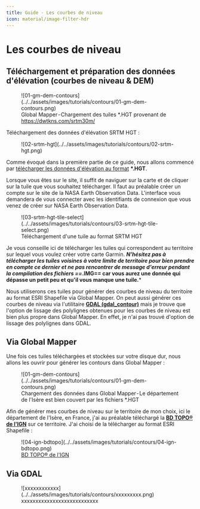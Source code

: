 ```yaml
---
title: Guide - Les courbes de niveau
icon: material/image-filter-hdr
---
```


# **Les courbes de niveau**

## **Téléchargement et préparation des données d'élévation (courbes de niveau & DEM)**

<figure markdown>
  ![01-gm-dem-contours](../../assets/images/tutorials/contours/01-gm-dem-contours.png)
  <figcaption>Global Mapper - Chargement des tuiles *.HGT provenant de <a href="https://dwtkns.com/srtm30m/">https://dwtkns.com/srtm30m/</a></figcaption>
</figure>

Téléchargement des données d'élévation SRTM HGT :

<figure markdown>
  ![02-srtm-hgt](../../assets/images/tutorials/contours/02-srtm-hgt.png)
</figure>

Comme évoqué dans la première partie de ce guide, nous allons commencé par [télécharger les données d'élévation au format](https://dwtkns.com/srtm30m/) __*.HGT__.

Lorsque vous êtes sur le site, il suffit de naviguer sur la carte et de cliquer sur la tuile que vous souhaitez télécharger. Il faut au préalable créer un compte sur le site de la NASA Earth Observation Data. L'interface vous demandera de vous connecter avec les identifiants de connexion que vous venez de créer sur NASA Earth Observation Data.

<figure markdown>
  ![03-srtm-hgt-tile-select](../../assets/images/tutorials/contours/03-srtm-hgt-tile-select.png)
  <figcaption>Téléchargement d'une tuile au format SRTM HGT</figcaption>
</figure>

Je vous conseille ici de télécharger les tuiles qui correspondent au territoire sur lequel vous voulez créer votre carte Garmin. ***N'hésitez pas à télécharger les tuiles voisines à votre limite de territoire pour bien prendre en compte ce dernier et ne pas rencontrer de message d'erreur pendant la compilation des fichiers ==*.IMG== car vous aurez une donnée qui dépasse un petit peu et qu'il vous manque une tuile.***

Nous utiliserons ces tuiles pour générer des courbes de niveau du territoire au format ESRI Shapefile via Global Mapper. On peut aussi générer ces courbes de niveau via l'utilitaire [**GDAL (gdal_contour)**](https://medium.com/r/?url=https%3A%2F%2Fgdal.org%2Fprograms%2Fgdal_contour.html) mais je trouve que l'option de lissage des polylignes obtenues pour les courbes de niveau est bien plus propre dans Global Mapper. En effet, je n'ai pas trouvé d'option de lissage des polylignes dans GDAL.

## **Via Global Mapper**

Une fois ces tuiles téléchargées et stockées sur votre disque dur, nous allons les ouvrir pour générer les contours dans Global Mapper :

<figure markdown>
  ![01-gm-dem-contours](../../assets/images/tutorials/contours/01-gm-dem-contours.png)
  <figcaption>Chargement des données dans Global Mapper - Le département de l'Isère est bien couvert par les fichiers *.HGT</figcaption>
</figure>

Afin de générer mes courbes de niveau sur le territoire de mon choix, ici le département de l'Isère, en France, j'ai au préalable téléchargé la [**BD TOPO® de l'IGN**](https://geoservices.ign.fr/bdtopo) sur ce territoire. J'ai choisi de la télécharger au format ESRI Shapefile :

<figure markdown>
  ![04-ign-bdtopo](../../assets/images/tutorials/contours/04-ign-bdtopo.png)
  <figcaption><a href="https://geoservices.ign.fr/bdtopo">BD TOPO® de l'IGN</a></figcaption>
</figure>

## **Via GDAL**

<figure markdown>
  ![xxxxxxxxxxxx](../../assets/images/tutorials/contours/xxxxxxxxx.png)
  <figcaption>xxxxxxxxxxxxxxxxxxxxxxxxxxx</figcaption>
</figure>